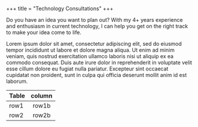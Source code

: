 +++
title = "Technology Consultations"
+++

Do you have an idea you want to plan out? With my 4+ years experience and enthusiasm in current technology, I can help you get on the right track to make your idea come to life.

<!--more-->

Lorem ipsum dolor sit amet, consectetur adipiscing elit, sed do eiusmod tempor incididunt ut labore et dolore magna aliqua. Ut enim ad minim veniam, quis nostrud exercitation ullamco laboris nisi ut aliquip ex ea commodo consequat. Duis aute irure dolor in reprehenderit in voluptate velit esse cillum dolore eu fugiat nulla pariatur. Excepteur sint occaecat cupidatat non proident, sunt in culpa qui officia deserunt mollit anim id est laborum.

|Table | column|
|------|:-------:|
|row1  | row1b |
|row2  | row2b |
